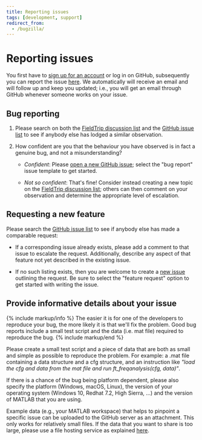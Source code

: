 ```yaml
---
title: Reporting issues
tags: [development, support]
redirect_from:
  - /bugzilla/
---
```


# Reporting issues

You first have to [sign up for an account](https://github.com/join) or log in on GitHub, subsequently you can report the issue [here](https://github.com/fieldtrip/fieldtrip/issues). We automatically will receive an email and will follow up and keep you updated; i.e., you will get an email through GitHub whenever someone works on your issue.

## Bug reporting

1. Please search on both the [FieldTrip discussion list](/discussion_list)
   and the [GitHub issue list](https://github.com/fieldtrip/fieldtrip/issues)
   to see if anybody else has lodged a similar observation.

2. How confident are you that the behaviour you have observed is in fact a
   genuine bug, and not a misunderstanding?

   -  *Confident*: Please [open a new GitHub issue](https://github.com/fieldtrip/fieldtrip/issues/new/choose);
      select the "bug report" issue template to get started.

   -  *Not so confident*: That's fine! Consider instead creating a new topic
      on the [FieldTrip discussion list](/discussion_list);
      others can then comment on your observation and determine the
      appropriate level of escalation.

## Requesting a new feature

Please search the [GitHub issue list](https://github.com/fieldtrip/fieldtrip/issues)
to see if anybody else has made a comparable request:

   -  If a corresponding issue already exists, please add a comment to that
      issue to escalate the request. Additionally, describe any
      aspect of that feature not yet described in the existing issue.

   -  If no such listing exists, then you are welcome to create a [new
      issue](https://github.com/fieldtrip/fieldtrip/issues/new) outlining the
      request. Be sure to select the "feature request" option to get started
      with writing the issue.

## Provide informative details about your issue

{% include markup/info %}
The easier it is for one of the developers to reproduce your bug, the more likely it is that we'll fix the problem. Good bug reports include a small test script and the data (i.e. mat file) required to reproduce the bug.
{% include markup/end %}

Please create a small test script and a piece of data that are both as small and simple as possible to reproduce the problem. For example: a .mat file containing a data structure and a cfg structure, and an instruction like _"load the cfg and data from the mat file and run ft_freqanalysis(cfg, data)"_.

If there is a chance of the bug being platform dependent, please also specify the platform (Windows, macOS, Linux), the version of your operating system (Windows 10, Redhat 7.2, High Sierra, ...) and the version of MATLAB that you are using.

Example data (e.g., your MATLAB workspace) that helps to pinpoint a specific issue can be uploaded to the GitHub server as an attachment. This only works for relatively small files. If the data that you want to share is too large, please use a file hosting service as explained [here](/faq/how_should_i_send_example_data_to_the_developers).
